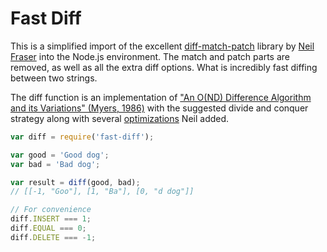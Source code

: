 # Fast Diff

This is a simplified import of the excellent [diff-match-patch](https://code.google.com/p/google-diff-match-patch/) library by [Neil Fraser](https://neil.fraser.name/) into the Node.js environment. The match and patch parts are removed, as well as all the extra diff options. What is incredibly fast diffing between two strings.

 The diff function is an implementation of ["An O(ND) Difference Algorithm and its Variations" (Myers, 1986)](http://citeseerx.ist.psu.edu/viewdoc/download?doi=10.1.1.4.6927&rep=rep1&type=pdf) with the suggested divide and conquer strategy along with several [optimizations](http://neil.fraser.name/news/2007/10/09/) Neil added.

```js
var diff = require('fast-diff');

var good = 'Good dog';
var bad = 'Bad dog';

var result = diff(good, bad);
// [[-1, "Goo"], [1, "Ba"], [0, "d dog"]]

// For convenience
diff.INSERT === 1;
diff.EQUAL === 0;
diff.DELETE === -1;
```
